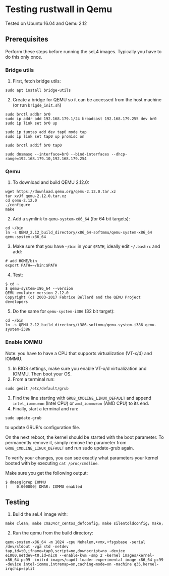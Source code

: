 # Testing rustwall in Qemu

Tested on Ubuntu 16.04 and Qemu 2.12

## Prerequisites
Perform these steps before running the seL4 images. Typically you have to do this only once.



### Bridge utils
1. First, fetch bridge utils: 
```
sudo apt install bridge-utils
```
2. Create a bridge for QEMU so it can be accessed from the host machine (or run `brigde_init.sh`)
```
sudo brctl addbr br0
sudo ip addr add 192.168.179.1/24 broadcast 192.168.179.255 dev br0
sudo ip link set br0 up

sudo ip tuntap add dev tap0 mode tap
sudo ip link set tap0 up promisc on

sudo brctl addif br0 tap0

sudo dnsmasq --interface=br0 --bind-interfaces --dhcp-range=192.168.179.10,192.168.179.254
```

### Qemu
1. To download and build QEMU 2.12.0:
```
wget https://download.qemu.org/qemu-2.12.0.tar.xz
tar xvJf qemu-2.12.0.tar.xz
cd qemu-2.12.0
./configure
make
```
2. Add a symlink to `qemu-system-x86_64` (for 64 bit targets):
```
cd ~/bin
ln -s QEMU_2.12_build_directory/x86_64-softmmu/qemu-system-x86_64 qemu-system-x86_64
```
3. Make sure that you have `~/bin` in your `$PATH`, ideally edit `~/.bashrc` and add:
```
# add HOME/bin
export PATH=~/bin:$PATH
```
4. Test:
```
$ cd ~
$ qemu-system-x86_64 --version
QEMU emulator version 2.12.0
Copyright (c) 2003-2017 Fabrice Bellard and the QEMU Project developers
```
5. Do the same for `qemu-system-i386` (32 bit target):
```
cd ~/bin
ln -s QEMU_2.12_build_directory/i386-softmmu/qemu-system-i386 qemu-system-i386
```


### Enable IOMMU
Note: you have to have a CPU that supports virtualization (VT-x/d) and IOMMU. 

1. In BIOS settings, make sure you enable VT-x/d virtualization and IOMMU. Then boot your OS.
2. From a terminal run:
```
sudo gedit /etc/default/grub
```
3. Find the line starting with `GRUB_CMDLINE_LINUX_DEFAULT` and append `intel_iommu=on` (Intel CPU) or `amd_iommu=on` (AMD CPU)
to its end. 
4. Finally, start a terminal and run:
```
sudo update-grub
```
to update GRUB's configuration file.

On the next reboot, the kernel should be started with the boot parameter.
To permanently remove it, simply remove the parameter from `GRUB_CMDLINE_LINUX_DEFAULT` and run sudo update-grub again.

To verify your changes, you can see exactly what parameters your kernel booted with by executing `cat /proc/cmdline`.

Make sure you get the following output:
```
$ dmesg|grep IOMMU
[    0.000000] DMAR: IOMMU enabled
```


## Testing
1. Build the seL4 image with:
```
make clean; make cma34cr_centos_defconfig; make silentoldconfig; make;
```
2. Run the qemu from the build directory:
```
qemu-system-x86_64 -m 1024 -cpu Nehalem,+vmx,+fsgsbase -serial /dev/stdout -vga std -netdev tap,id=t0,ifname=tap0,script=no,downscript=no -device e1000,netdev=t0,id=nic0 --enable-kvm -smp 2 -kernel images/kernel-x86_64-pc99 -initrd images/capdl-loader-experimental-image-x86_64-pc99 -device intel-iommu,intremap=on,caching-mode=on -machine q35,kernel-irqchip=split
```
